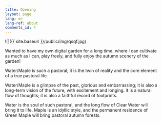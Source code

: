 ```yaml
---
title: Opening
layout: page
lang: en
lang-ref: about
comments_id: 4
---
```

![]({{ site.baseurl }}/public/img/qsqf.jpg)

Wanted to have my own digital garden for a long time, where I can cultivate as much as I can, play freely, and fully enjoy the autumn scenery of the garden!

Water/Maple is such a pastoral, it is the twin of reality and the core element of a true pastoral life.

Water/Maple is a glimpse of the past, glorious and embarrassing; it is also a long-term vision of the future, with excitement and longing. It is a natural flow of thoughts; it is also a faithful record of footprints. 

Water is the soul of such pastoral, and the long flow of Clear Water will bring it to life. Maple is an idyllic style, and the permanent residence of Green Maple will bring pastoral autumn forests. 